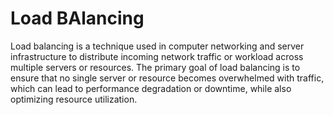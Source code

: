 # Load BAlancing

Load balancing is a technique used in computer networking and server infrastructure to distribute incoming network traffic or workload across multiple servers or resources. The primary goal of load balancing is to ensure that no single server or resource becomes overwhelmed with traffic, which can lead to performance degradation or downtime, while also optimizing resource utilization.
